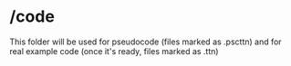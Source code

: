 # /code

This folder will be used for pseudocode (files marked as .pscttn) and for real example code (once it's ready, files marked as .ttn)